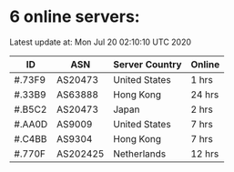 # 6 online servers:

Latest update at: Mon Jul 20 02:10:10 UTC 2020

| ID | ASN | Server Country | Online |
| -- | --- | -------------- | ------ |
| #.73F9 | AS20473 | United States | 1 hrs |
| #.33B9 | AS63888 | Hong Kong | 24 hrs |
| #.B5C2 | AS20473 | Japan | 2 hrs |
| #.AA0D | AS9009 | United States | 7 hrs |
| #.C4BB | AS9304 | Hong Kong | 7 hrs |
| #.770F | AS202425 | Netherlands | 12 hrs |

